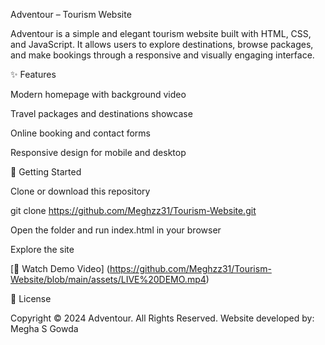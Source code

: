 Adventour – Tourism Website

Adventour is a simple and elegant tourism website built with HTML, CSS, and JavaScript. It allows users to explore destinations, browse packages, and make bookings through a responsive and visually engaging interface.

✨ Features

Modern homepage with background video

Travel packages and destinations showcase

Online booking and contact forms

Responsive design for mobile and desktop

🚀 Getting Started

Clone or download this repository

git clone https://github.com/Meghzz31/Tourism-Website.git


Open the folder and run index.html in your browser

Explore the site

[🎥 Watch Demo Video]
(https://github.com/Meghzz31/Tourism-Website/blob/main/assets/LIVE%20DEMO.mp4)


📜 License

Copyright © 2024 Adventour.
All Rights Reserved.
Website developed by: Megha S Gowda


